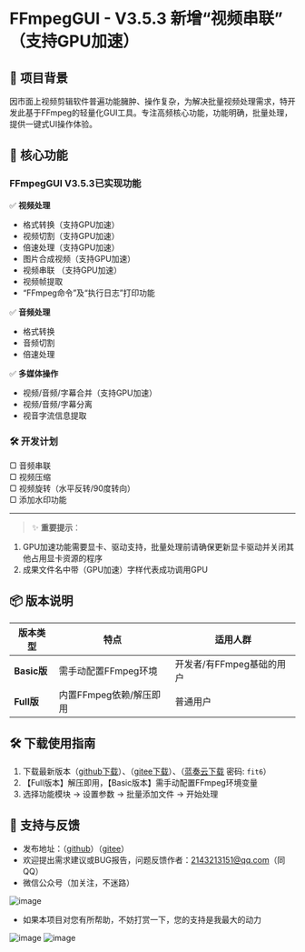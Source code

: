 # FFmpegGUI - V3.5.3 新增“视频串联” （支持GPU加速）

## 📌 项目背景
因市面上视频剪辑软件普遍功能臃肿、操作复杂，为解决批量视频处理需求，特开发此基于FFmpeg的轻量化GUI工具。专注高频核心功能，功能明确，批量处理，提供一键式UI操作体验。

## 🚀 核心功能
### FFmpegGUI V3.5.3已实现功能
✅ **视频处理**  
- 格式转换（支持GPU加速）
- 视频切割（支持GPU加速）
- 倍速处理（支持GPU加速）
- 图片合成视频（支持GPU加速）
- 视频串联 （支持GPU加速）
- 视频帧提取
- “FFmpeg命令”及“执行日志”打印功能

✅ **音频处理**  
- 格式转换
- 音频切割
- 倍速处理

✅ **多媒体操作**  
- 视频/音频/字幕合并（支持GPU加速）
- 视频/音频/字幕分离
- 视音字流信息提取

### 🛠 开发计划
▢ 音频串联  
▢ 视频压缩  
▢ 视频旋转（水平反转/90度转向）  
▢ 添加水印功能

---
> ✨ **重要提示**：
1. GPU加速功能需要显卡、驱动支持，批量处理前请确保更新显卡驱动并关闭其他占用显卡资源的程序
2. 成果文件名中带（GPU加速）字样代表成功调用GPU

## 📦 版本说明
| 版本类型 | 特点 | 适用人群 |
|----------|------|----------|
| **Basic版** | 需手动配置FFmpeg环境 | 开发者/有FFmpeg基础的用户 |
| **Full版** | 内置FFmpeg依赖/解压即用 | 普通用户 |

## 🛠 下载使用指南
1. 下载最新版本（[github下载](https://github.com/fengruyi123/FFmpegGUI/releases)）、（[gitee下载](https://gitee.com/fengruyi123/ffmpeg-gui/releases)）、（[蓝奏云下载](https://wwhr.lanzoul.com/b0ulal6ba) 密码: `fit6`）
2. 【Full版本】解压即用，【Basic版本】需手动配置FFmpeg环境变量
3. 选择功能模块 → 设置参数 → 批量添加文件 → 开始处理

## 📢 支持与反馈
- 发布地址：（[github]( https://github.com/fengruyi123/FFmpegGUI/tree/main)）（[gitee](https://gitee.com/fengruyi123/ffmpeg-gui)）  
- 欢迎提出需求建议或BUG报告，问题反馈作者：2143213151@qq.com（同QQ）
- 微信公众号（加关注，不迷路）

![image](https://github.com/user-attachments/assets/4550c102-94c8-4408-808f-0d18dd5c8a55)

- 如果本项目对您有所帮助，不妨打赏一下，您的支持是我最大的动力

![image](https://github.com/user-attachments/assets/191d85d5-be6f-439a-9a26-67e19f9325d1)
![image](https://github.com/user-attachments/assets/dbd9bfe4-0549-4134-aabb-134e0cebd4de)



